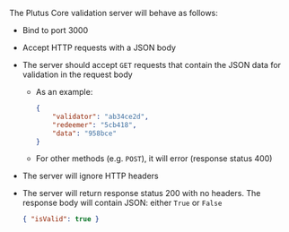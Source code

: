 The Plutus Core validation server will behave as follows:

  - Bind to port 3000

  - Accept HTTP requests with a JSON body

  - The server should accept `GET` requests that contain the JSON data for
    validation in the request body

    - As an example:
      ```json
      {
          "validator": "ab34ce2d",
          "redeemer": "5cb418",
          "data": "958bce"
      }

    - For other methods (e.g. `POST`), it will error (response status 400)

  - The server will ignore HTTP headers

  - The server will return response status 200 with no headers. The response
    body will contain JSON: either `True` or `False`

    ```json
    { "isValid": true }
    ```
